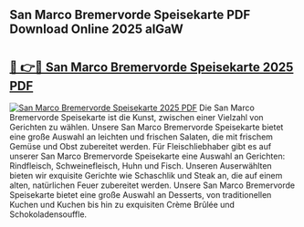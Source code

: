 ## San Marco Bremervorde Speisekarte PDF Download Online 2025 alGaW

# <h2><a href="http://gc8adm.nevu.top/?p=San+Marco+Bremervorde+Speisekarte">🔗 👉🔴 San Marco Bremervorde Speisekarte 2025 PDF</a></h2>

[![San Marco Bremervorde Speisekarte 2025 PDF](https://i.imgur.com/dBaPXMq.png)](http://gc8adm.nevu.top/?p=San+Marco+Bremervorde+Speisekarte)
Die San Marco Bremervorde Speisekarte ist die Kunst, zwischen einer Vielzahl von Gerichten zu wählen. Unsere San Marco Bremervorde Speisekarte bietet eine große Auswahl an leichten und frischen Salaten, die mit frischem Gemüse und Obst zubereitet werden. Für Fleischliebhaber gibt es auf unserer San Marco Bremervorde Speisekarte eine Auswahl an Gerichten: Rindfleisch, Schweinefleisch, Huhn und Fisch. Unseren Auserwählten bieten wir exquisite Gerichte wie Schaschlik und Steak an, die auf einem alten, natürlichen Feuer zubereitet werden. Unsere San Marco Bremervorde Speisekarte bietet eine große Auswahl an Desserts, von traditionellen Kuchen und Kuchen bis hin zu exquisiten Crème Brûlée und Schokoladensouffle.
